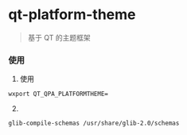 # qt-platform-theme

> 基于 QT 的主题框架

### 使用

1. 使用

```
wxport QT_QPA_PLATFORMTHEME=
```

2. 

```
glib-compile-schemas /usr/share/glib-2.0/schemas
```

